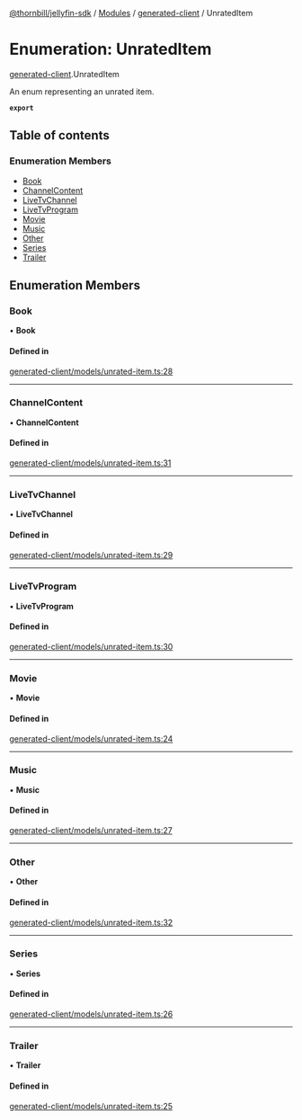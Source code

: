 [@thornbill/jellyfin-sdk](../README.md) / [Modules](../modules.md) / [generated-client](../modules/generated_client.md) / UnratedItem

# Enumeration: UnratedItem

[generated-client](../modules/generated_client.md).UnratedItem

An enum representing an unrated item.

**`export`**

## Table of contents

### Enumeration Members

- [Book](generated_client.UnratedItem.md#book)
- [ChannelContent](generated_client.UnratedItem.md#channelcontent)
- [LiveTvChannel](generated_client.UnratedItem.md#livetvchannel)
- [LiveTvProgram](generated_client.UnratedItem.md#livetvprogram)
- [Movie](generated_client.UnratedItem.md#movie)
- [Music](generated_client.UnratedItem.md#music)
- [Other](generated_client.UnratedItem.md#other)
- [Series](generated_client.UnratedItem.md#series)
- [Trailer](generated_client.UnratedItem.md#trailer)

## Enumeration Members

### Book

• **Book**

#### Defined in

[generated-client/models/unrated-item.ts:28](https://github.com/jellyfin/jellyfin-sdk-typescript/blob/7402732/src/generated-client/models/unrated-item.ts#L28)

___

### ChannelContent

• **ChannelContent**

#### Defined in

[generated-client/models/unrated-item.ts:31](https://github.com/jellyfin/jellyfin-sdk-typescript/blob/7402732/src/generated-client/models/unrated-item.ts#L31)

___

### LiveTvChannel

• **LiveTvChannel**

#### Defined in

[generated-client/models/unrated-item.ts:29](https://github.com/jellyfin/jellyfin-sdk-typescript/blob/7402732/src/generated-client/models/unrated-item.ts#L29)

___

### LiveTvProgram

• **LiveTvProgram**

#### Defined in

[generated-client/models/unrated-item.ts:30](https://github.com/jellyfin/jellyfin-sdk-typescript/blob/7402732/src/generated-client/models/unrated-item.ts#L30)

___

### Movie

• **Movie**

#### Defined in

[generated-client/models/unrated-item.ts:24](https://github.com/jellyfin/jellyfin-sdk-typescript/blob/7402732/src/generated-client/models/unrated-item.ts#L24)

___

### Music

• **Music**

#### Defined in

[generated-client/models/unrated-item.ts:27](https://github.com/jellyfin/jellyfin-sdk-typescript/blob/7402732/src/generated-client/models/unrated-item.ts#L27)

___

### Other

• **Other**

#### Defined in

[generated-client/models/unrated-item.ts:32](https://github.com/jellyfin/jellyfin-sdk-typescript/blob/7402732/src/generated-client/models/unrated-item.ts#L32)

___

### Series

• **Series**

#### Defined in

[generated-client/models/unrated-item.ts:26](https://github.com/jellyfin/jellyfin-sdk-typescript/blob/7402732/src/generated-client/models/unrated-item.ts#L26)

___

### Trailer

• **Trailer**

#### Defined in

[generated-client/models/unrated-item.ts:25](https://github.com/jellyfin/jellyfin-sdk-typescript/blob/7402732/src/generated-client/models/unrated-item.ts#L25)
